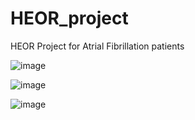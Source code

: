 # HEOR_project
HEOR Project for Atrial Fibrillation patients

![image](https://github.com/mudrap17/HEOR_project/assets/76879120/e30d2e5a-2bf5-4d52-ac34-bec44ae9dd1d)


![image](https://github.com/mudrap17/HEOR_project/assets/76879120/ce2014b1-30b2-4a6e-8aee-5f8c567b66f0)


![image](https://github.com/mudrap17/HEOR_project/assets/76879120/af6b3ffd-999c-4c90-b917-5ca3551ff002)

